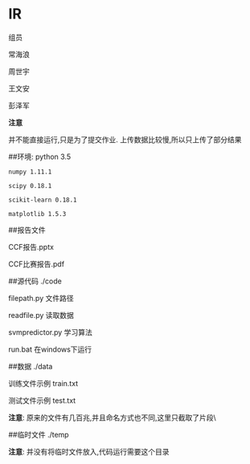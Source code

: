 # IR
组员

常海浪

周世宇

王文安

彭泽军

**注意**

并不能直接运行,只是为了提交作业.
上传数据比较慢,所以只上传了部分结果

##环境:
python 3.5

	numpy 1.11.1
	
	scipy 0.18.1
	
	scikit-learn 0.18.1
	
	matplotlib 1.5.3
	
##报告文件

CCF报告.pptx

CCF比赛报告.pdf

##源代码 ./code

filepath.py  文件路径

readfile.py  读取数据

svmpredictor.py  学习算法

run.bat   在windows下运行

##数据 ./data

训练文件示例 train.txt

测试文件示例 test.txt

**注意**: 原来的文件有几百兆,并且命名方式也不同,这里只截取了片段\\

##临时文件 ./temp

**注意**: 并没有将临时文件放入,代码运行需要这个目录
